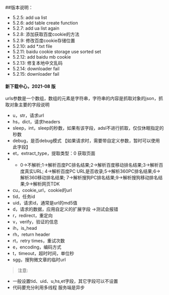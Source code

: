 ##版本说明：
- 5.2.5: add ua list
- 5.2.6: add table create function
- 5.2.7: add ua list again
- 5.2.8: 添加获取百度cookie的方法
- 5.2.9: 修改百度cookie存储位置
- 5.2.10: add *.txt file
- 5.2.11: baidu cookie storage use sorted set
- 5.2.12: add baidu mb cookie
- 5.2.13: 修复本地中文乱码
- 5.2.14: downloader fail
- 5.2.15: downloader fail

#### 新下载中心，2021-08 版
urls参数是一个数组，数组的元素是字符串，字符串的内容是抓取对象的json，抓取对象主要的字段说明
- u，str，请求url
- hs，dict，请求headers
- sleep，int，sleep的秒数，如果有该字段，adsl不进行抓取，仅仅休眠指定的秒数
- debug，是否debug模式 【如果请求时，需要带自定义参数，暂时可以使用此字段】
- et，extract_type，提取类型：0 获取页面 
- - 0->不解析;1->解析百度PC排名结果;2->解析百度移动排名结果;3->解析百度真实URL;
    4->解析百度PC URL是否收录;5->解析360PC排名结果;6->解析360移动排名结果;
    7->解析搜狗PC排名结果;9->解析搜狗移动排名结果;9->解析网页TDK
- cu，cookie_url，cookie的url
- tid，任务id
- uid，请求id，通常是url的md5值
- d，请求的数据，应用自定义的扩展字段 ->测试会报错
- r，redirect，重定向
- v，verify，验证的信息
- ih，is_head
- rh，return header
- rt，retry times，重试次数
- e，encoding，编码方式  
- t，timeout，超时时间，单位秒
- sgg，搜狗微文章的临时url
> 注意:
 - 一般设置tid、uid、u,hs,et字段，其它字段可以不设置
 - 代码要充分利用多线程 服务端是异步